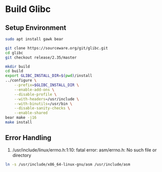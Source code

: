 # Build Glibc

## Setup Environment

```bash
sudo apt install gawk bear

git clone https://sourceware.org/git/glibc.git
cd glibc
git checkout release/2.35/master

mkdir build
cd build
export GLIBC_INSTALL_DIR=$(pwd)/install
../configure \
    --prefix=$GLIBC_INSTALL_DIR \
    --enable-add-ons \
    --disable-profile \
    --with-headers=/usr/include \
    --with-binutils=/usr/bin \
    --disable-sanity-checks \
    --enable-shared
bear make -j16
make install
```

## Error Handling

1. /usr/include/linux/errno.h:1:10: fatal error: asm/errno.h: No such file or directory

```bash
ln -s /usr/include/x86_64-linux-gnu/asm /usr/include/asm
```